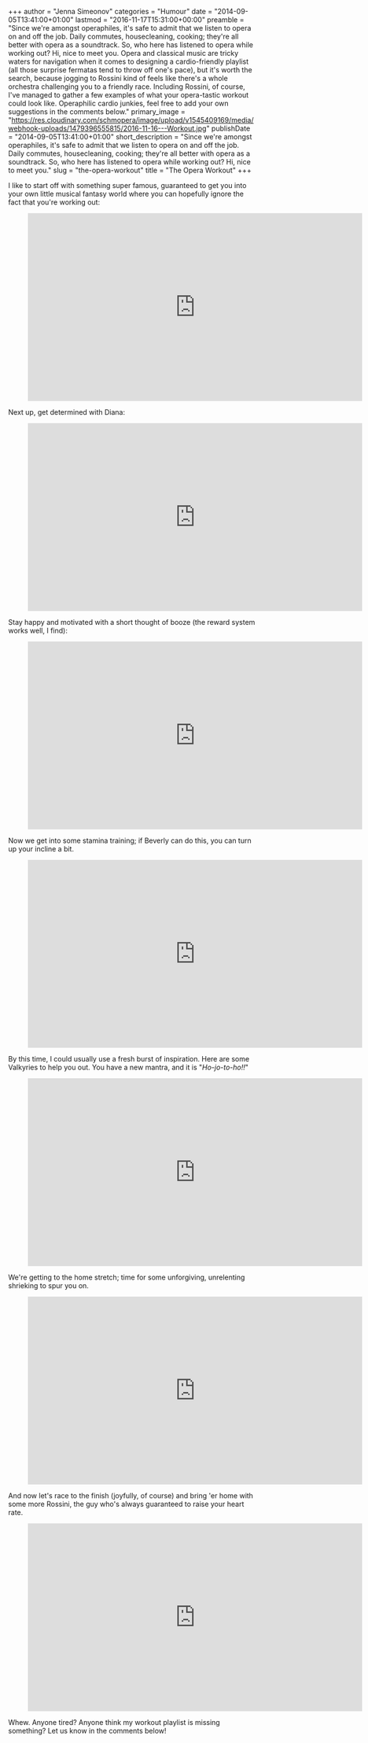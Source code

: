 +++
author = "Jenna Simeonov"
categories = "Humour"
date = "2014-09-05T13:41:00+01:00"
lastmod = "2016-11-17T15:31:00+00:00"
preamble = "Since we're amongst operaphiles, it's safe to admit that we listen to opera on and off the job. Daily commutes, housecleaning, cooking; they're all better with opera as a soundtrack. So, who here has listened to opera while working out? Hi, nice to meet you. Opera and classical music are tricky waters for navigation when it comes to designing a cardio-friendly playlist (all those surprise fermatas tend to throw off one's pace), but it's worth the search, because jogging to Rossini kind of feels like there's a whole orchestra challenging you to a friendly race. Including Rossini, of course, I've managed to gather a few examples of what your opera-tastic workout could look like. Operaphilic cardio junkies, feel free to add your own suggestions in the comments below."
primary_image = "https://res.cloudinary.com/schmopera/image/upload/v1545409169/media/webhook-uploads/1479396555815/2016-11-16---Workout.jpg"
publishDate = "2014-09-05T13:41:00+01:00"
short_description = "Since we&#039;re amongst operaphiles, it&#039;s safe to admit that we listen to opera on and off the job. Daily commutes, housecleaning, cooking; they&#039;re all better with opera as a soundtrack. So, who here has listened to opera while working out? Hi, nice to meet you."
slug = "the-opera-workout"
title = "The Opera Workout"
+++

I like to start off with something super famous, guaranteed to get you into your own little musical fantasy world where you can hopefully ignore the fact that you're working out:

<figure data-type="video">
<iframe width="680" height="382" src="https://www.youtube.com/embed/c7O91GDWGPU" frameborder="0" allowfullscreen></iframe>
</figure>

Next up, get determined with Diana:

<figure data-type="video">
<iframe width="680" height="382" src="https://www.youtube.com/embed/OLlux8ICOfI" frameborder="0" allowfullscreen></iframe>
</figure>

Stay happy and motivated with a short thought of booze (the reward system works well, I find):

<figure data-type="video">
<iframe width="680" height="382" src="https://www.youtube.com/embed/7T4z6MI4hkU" frameborder="0" allowfullscreen></iframe>
</figure>

Now we get into some stamina training; if Beverly can do this, you can turn up your incline a bit.

<figure data-type="video">
<iframe width="680" height="382" src="https://www.youtube.com/embed/yUPxGcHyVhg" frameborder="0" allowfullscreen></iframe>
</figure>

By this time, I could usually use a fresh burst of inspiration. Here are some Valkyries to help you out. You have a new mantra, and it is "_Ho-jo-to-ho!!_"

<figure data-type="video">
<iframe width="680" height="382" src="https://www.youtube.com/embed/xeRwBiu4wfQ" frameborder="0" allowfullscreen></iframe>
</figure>

We're getting to the home stretch; time for some unforgiving, unrelenting shrieking to spur you on.

<figure data-type="video">
<iframe width="680" height="382" src="https://www.youtube.com/embed/IwHxvRJ_vPM" frameborder="0" allowfullscreen></iframe>
</figure>

And now let's race to the finish (joyfully, of course) and bring 'er home with some more Rossini, the guy who's always guaranteed to raise your heart rate.

<figure data-type="video">
<iframe width="680" height="382" src="https://www.youtube.com/embed/8E0ZoR4tbPE" frameborder="0" allowfullscreen></iframe>
</figure>

Whew. Anyone tired? Anyone think my workout playlist is missing something? Let us know in the comments below!
